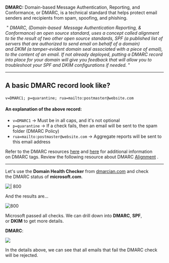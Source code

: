 **DMARC:** Domain-based Message Authentication, Reporting, and Conformance, or DMARC, is a technical standard that helps protect email senders and recipients from spam, spoofing, and phishing.

 " _DMARC, (Domain-based  Message Authentication Reporting, & Conformance) an open source standard, uses a concept called alignment to tie the result of two other open source standards, SPF (a published list of servers that are authorized to send email on behalf of a domain) and DKIM (a tamper-evident domain seal associated with a piece of email), to the content of an email. If not already deployed, putting a DMARC record into place for your domain will give you feedback that will allow you to troubleshoot your SPF and DKIM configurations if needed._ "

---


## **A basic DMARC record look like?**

`v=DMARC1; p=quarantine; rua=mailto:postmaster@website.com` 

#### **An explanation of the above record:**

- `v=DMARC1` -> Must be in all caps, and it's not optional
- `p=quarantine` -> If a check fails, then an email will be sent to the spam folder (DMARC Policy)
- `rua=mailto:postmaster@website.com` -> Aggregate reports will be sent to this email address

Refer to the DMARC resources [here](https://dmarcian.com/dmarc-record/) and [here](https://dmarc.org/overview/) for additional information on DMARC tags. Review the following resource about DMARC [Alignment](https://dmarcian.com/alignment/) .



---

Let's use the **Domain Health Checker** from [dmarcian.com](https://dmarcian.com/domain-checker/) and check the DMARC status of **microsoft.com**.

![| 800](https://tryhackme-images.s3.amazonaws.com/user-uploads/5de58e2bfac4a912bcc7a3e9/room-content/9b94a157faf86848b26093efb30c2126.png )

And the results are...

![ 800](https://tryhackme-images.s3.amazonaws.com/user-uploads/5de58e2bfac4a912bcc7a3e9/room-content/72bc9ea8efe179361c958a951f9db9fb.png)

Microsoft passed all checks. We can drill down into **DMARC**, **SPF**, or **DKIM** to get more details.

**DMARC**:

![](https://tryhackme-images.s3.amazonaws.com/user-uploads/5de58e2bfac4a912bcc7a3e9/room-content/d0b2fc15e23d1466ff98efc98afef61e.png)

In the details above, we can see that all emails that fail the DMARC check will be rejected.
